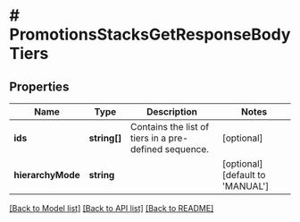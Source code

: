 # # PromotionsStacksGetResponseBodyTiers

## Properties

Name | Type | Description | Notes
------------ | ------------- | ------------- | -------------
**ids** | **string[]** | Contains the list of tiers in a pre-defined sequence. | [optional]
**hierarchyMode** | **string** |  | [optional] [default to 'MANUAL']

[[Back to Model list]](../../README.md#models) [[Back to API list]](../../README.md#endpoints) [[Back to README]](../../README.md)
